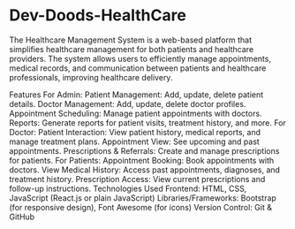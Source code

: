 # Dev-Doods-HealthCare
The Healthcare Management System is a web-based platform that simplifies healthcare management for both patients and healthcare providers. The system allows users to efficiently manage appointments, medical records, and communication between patients and healthcare professionals, improving healthcare delivery.

Features
For Admin:
Patient Management: Add, update, delete patient details.
Doctor Management: Add, update, delete doctor profiles.
Appointment Scheduling: Manage patient appointments with doctors.
Reports: Generate reports for patient visits, treatment history, and more.
For Doctor:
Patient Interaction: View patient history, medical reports, and manage treatment plans.
Appointment View: See upcoming and past appointments.
Prescriptions & Referrals: Create and manage prescriptions for patients.
For Patients:
Appointment Booking: Book appointments with doctors.
View Medical History: Access past appointments, diagnoses, and treatment history.
Prescription Access: View current prescriptions and follow-up instructions.
Technologies Used
Frontend: HTML, CSS, JavaScript (React.js or plain JavaScript)
Libraries/Frameworks: Bootstrap (for responsive design), Font Awesome (for icons)
Version Control: Git & GitHub
